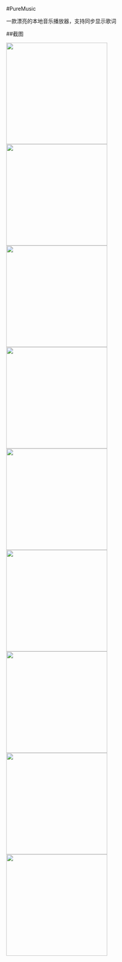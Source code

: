 #PureMusic

一款漂亮的本地音乐播放器，支持同步显示歌词

##截图

<img src="Screenshots/Screenshot_20170209-230038.png" width="270px"/>
<img src="Screenshots/Screenshot_20170209-230133.png" width="270px"/>
<img src="Screenshots/Screenshot_20170209-230242.png" width="270px"/>
<img src="Screenshots/Screenshot_20170209-230314.png" width="270px"/>
<img src="Screenshots/Screenshot_20170209-230339.png" width="270px"/>
<img src="Screenshots/Screenshot_20170209-230351.png" width="270px"/>
<img src="Screenshots/Screenshot_20170209-233652.png" width="270px"/>
<img src="Screenshots/Screenshot_20170209-233838.png" width="270px"/>
<img src="Screenshots/Screenshot_20170209-234001.png" width="270px"/>
